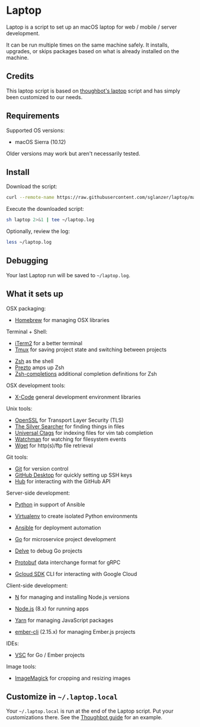 Laptop
======

Laptop is a script to set up an macOS laptop for web / mobile / server development.

It can be run multiple times on the same machine safely.
It installs, upgrades, or skips packages
based on what is already installed on the machine.

Credits
-------

This laptop script is based on
[thoughbot's laptop](https://github.com/thoughtbot/laptop) script and has
simply been customized to our needs.

Requirements
------------

Supported OS versions:

* macOS Sierra (10.12)

Older versions may work but aren't necessarily tested.

Install
-------

Download the script:

```sh
curl --remote-name https://raw.githubusercontent.com/sglanzer/laptop/master/laptop
```

Execute the downloaded script:

```sh
sh laptop 2>&1 | tee ~/laptop.log
```

Optionally, review the log:

```sh
less ~/laptop.log
```

Debugging
---------

Your last Laptop run will be saved to `~/laptop.log`.

What it sets up
---------------

OSX packaging:

* [Homebrew] for managing OSX libraries

[Homebrew]: http://brew.sh/

Terminal + Shell:

* [iTerm2] for a better terminal
* [Tmux] for saving project state and switching between projects

[iTerm2]: https://www.iterm2.com/
[Tmux]: http://tmux.github.io/

* [Zsh] as the shell
* [Prezto] amps up Zsh
* [Zsh-completions] additional completion definitions for Zsh

[Zsh]: http://www.zsh.org/
[Prezto]: https://github.com/sorin-ionescu/prezto
[Zsh-completions]: https://github.com/zsh-users/zsh-completions

OSX development tools:

* [X-Code] general development environment libraries

[X-Code]: https://developer.apple.com/xcode/

Unix tools:

* [OpenSSL] for Transport Layer Security (TLS)
* [The Silver Searcher] for finding things in files
* [Universal Ctags] for indexing files for vim tab completion
* [Watchman] for watching for filesystem events
* [Wget] for http(s)/ftp file retrieval

[OpenSSL]: https://www.openssl.org/
[The Silver Searcher]: https://github.com/ggreer/the_silver_searcher
[Universal Ctags]: https://ctags.io/
[Watchman]: https://facebook.github.io/watchman/
[Wget]: https://www.gnu.org/software/wget/

Git tools:

* [Git] for version control
* [GitHub Desktop] for quickly setting up SSH keys
* [Hub] for interacting with the GitHub API

[Git]: https://git-scm.com/
[GitHub Desktop]: https://desktop.github.com/
[Hub]: http://hub.github.com/

Server-side development:

* [Python] in support of Ansible
* [Virtualenv] to create isolated Python environments
* [Ansible] for deployment automation

* [Go] for microservice project development
* [Delve] to debug Go projects

* [Protobuf] data interchange format for gRPC

* [Gcloud SDK] CLI for interacting with Google Cloud

[Python]: https://www.python.org/
[Virtualenv]: https://virtualenv.pypa.io/en/stable/
[Ansible]: https://www.ansible.com/

[Go]: https://golang.org/
[Delve]: https://github.com/derekparker/delve

[Protobuf]: https://github.com/google/protobuf

[Gcloud SDK]: https://cloud.google.com/sdk/gcloud/

Client-side development:

* [N] for managing and installing Node.js versions
* [Node.js] (8.x) for running apps

* [Yarn] for managing JavaScript packages

* [ember-cli] (2.15.x) for managing Ember.js projects

[ember-cli]: https://ember-cli.com/
[N]: https://github.com/tj/n
[Node.js]: http://nodejs.org/
[NPM]: https://www.npmjs.org/
[Yarn]: https://yarnpkg.com/en/

IDEs:

* [VSC] for Go / Ember projects

[VSC]: https://code.visualstudio.com/

Image tools:

* [ImageMagick] for cropping and resizing images

[ImageMagick]: http://www.imagemagick.org/

Customize in `~/.laptop.local`
------------------------------

Your `~/.laptop.local` is run at the end of the Laptop script.
Put your customizations there.
See the [Thoughbot guide](https://github.com/thoughtbot/laptop#customize-in-laptoplocal) for an example.
